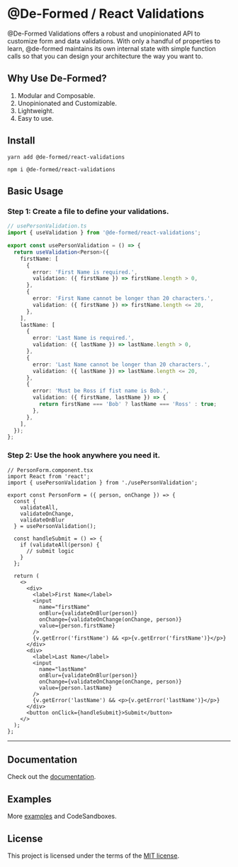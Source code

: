 # @De-Formed / React Validations

@De-Formed Validations offers a robust and unopinionated API to customize form and data validations. With only a handful of properties to learn, @de-formed maintains its own internal state with simple function calls so that you can design your architecture the way you want to.

## Why Use De-Formed?

1. Modular and Composable.
2. Unopinionated and Customizable.
3. Lightweight.
4. Easy to use.

## Install
```
yarn add @de-formed/react-validations
```
```
npm i @de-formed/react-validations
```

## Basic Usage

### Step 1: Create a file to define your validations.
```ts
// usePersonValidation.ts
import { useValidation } from '@de-formed/react-validations';

export const usePersonValidation = () => {
  return useValidation<Person>({
    firstName: [
      {
        error: 'First Name is required.',
        validation: ({ firstName }) => firstName.length > 0,
      },
      {
        error: 'First Name cannot be longer than 20 characters.',
        validation: ({ firstName }) => firstName.length <= 20,
      },
    ],
    lastName: [
      {
        error: 'Last Name is required.',
        validation: ({ lastName }) => lastName.length > 0,
      },
      {
        error: 'Last Name cannot be longer than 20 characters.',
        validation: ({ lastName }) => lastName.length <= 20,
      },
      {
        error: 'Must be Ross if fist name is Bob.',
        validation: ({ firstName, lastName }) => {
          return firstName === 'Bob' ? lastName === 'Ross' : true;
        },
      },
    ],
  });
};
```

### Step 2: Use the hook anywhere you need it.
```tsx
// PersonForm.component.tsx
import React from 'react';
import { usePersonValidation } from './usePersonValidation';

export const PersonForm = ({ person, onChange }) => {
  const {
    validateAll,
    validateOnChange,
    validateOnBlur
  } = usePersonValidation();

  const handleSubmit = () => {
    if (validateAll(person) {
      // submit logic
    }
  };

  return (
    <>
      <div>
        <label>First Name</label>
        <input
          name="firstName"
          onBlur={validateOnBlur(person)}
          onChange={validateOnChange(onChange, person)}
          value={person.firstName}
        />
        {v.getError('firstName') && <p>{v.getError('firstName')}</p>}
      </div>
      <div>
        <label>Last Name</label>
        <input
          name="lastName"
          onBlur={validateOnBlur(person)}
          onChange={validateOnChange(onChange, person)}
          value={person.lastName}
        />
        {v.getError('lastName') && <p>{v.getError('lastName')}</p>}
      </div>
      <button onClick={handleSubmit}>Submit</button>
    </>
  );
};
```
***

## Documentation

Check out the [documentation](https://github.com/prescottbreeden/de-formed-validations-react/wiki/Docs).

## Examples

More [examples](https://github.com/prescottbreeden/de-formed-validations-react/wiki/Examples) and CodeSandboxes.

## License

This project is licensed under the terms of the [MIT license](/LICENSE).
